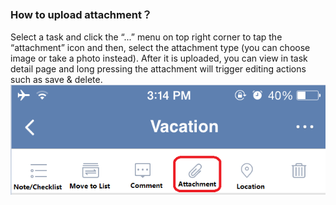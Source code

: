 ### How to upload attachment？
Select a task and click the “...” menu on top right corner to tap the “attachment” icon and then, select the attachment type (you can choose image or take a photo instead). After it is uploaded, you can view in task detail page and long pressing the attachment will trigger editing actions such as save & delete.
![](../images/image042.png)
